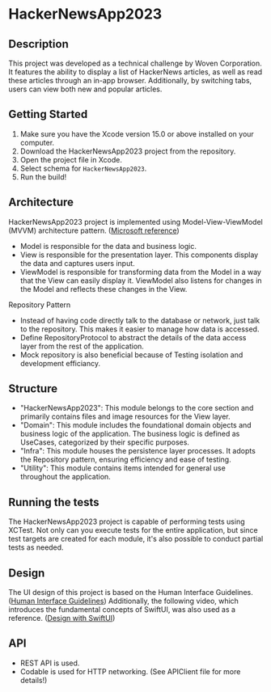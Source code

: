 # HackerNewsApp2023

## Description
This project was developed as a technical challenge by Woven Corporation.
It features the ability to display a list of HackerNews articles,
as well as read these articles through an in-app browser. Additionally,
by switching tabs, users can view both new and popular articles.

## Getting Started
1. Make sure you have the Xcode version 15.0 or above installed on your computer.
2. Download the HackerNewsApp2023 project from the repository.
3. Open the project file in Xcode.
4. Select schema for `HackerNewsApp2023`.
5. Run the build!

## Architecture
HackerNewsApp2023 project is implemented using Model-View-ViewModel (MVVM) architecture pattern. ([Microsoft reference](https://learn.microsoft.com/en-us/dotnet/architecture/maui/mvvm))

- Model is responsible for the data and business logic.
- View is responsible for the presentation layer. This components display the data and captures users input.
- ViewModel is responsible for transforming data from the Model in a way that the View can easily display it. ViewModel also listens for changes in the Model and reflects these changes in the View.  

Repository Pattern
-  Instead of having code directly talk to the database or network, just talk to the repository. This makes it easier to manage how data is accessed.
- Define RepositoryProtocol to abstract the details of the data access layer from the rest of the application.
- Mock repository is also beneficial because of Testing isolation and development efficiancy.

## Structure
- "HackerNewsApp2023": This module belongs to the core section and primarily contains files and image resources for the View layer.
- "Domain": This module includes the foundational domain objects and business logic of the application. The business logic is defined as UseCases, categorized by their specific purposes.
- "Infra": This module houses the persistence layer processes. It adopts the Repository pattern, ensuring efficiency and ease of testing.
- "Utility": This module contains items intended for general use throughout the application.

## Running the tests
The HackerNewsApp2023 project is capable of performing tests using XCTest.
Not only can you execute tests for the entire application,
but since test targets are created for each module, it's also possible to conduct partial tests as needed.

## Design
The UI design of this project is based on the Human Interface Guidelines. ([Human Interface Guidelines](https://developer.apple.com/design/human-interface-guidelines))
Additionally, the following video, which introduces the fundamental concepts of SwiftUI, was also used as a reference. ([Design with SwiftUI](https://developer.apple.com/videos/play/wwdc2023/10115/))

## API
- REST API is used.
- Codable is used for HTTP networking. (See APIClient file for more details!)
